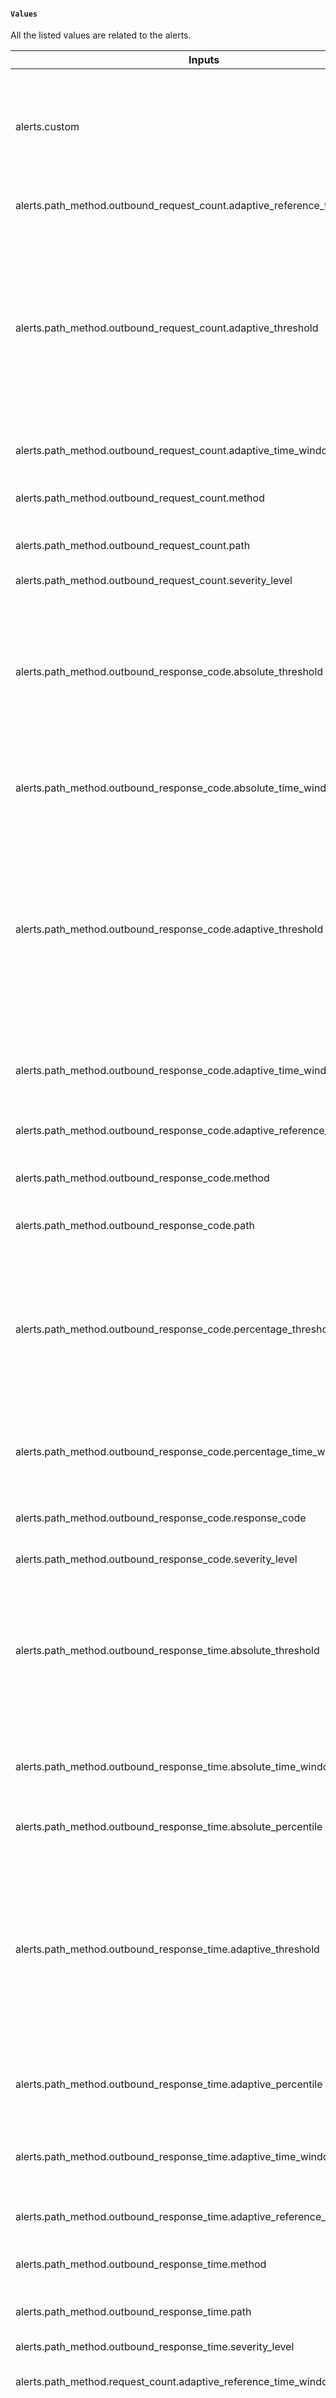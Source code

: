 ####  `Values`
All the listed values are related to the alerts.

| Inputs                                                                    | Type             | Description                                                                                                                               | Default      |
|---------------------------------------------------------------------------|------------------|-------------------------------------------------------------------------------------------------------------------------------------------|--------------|
| alerts.custom                                                             | list             | For creating the custom alerts you can refer the below table values. It takes the list of values as inputs                                  | `[]`         |
| alerts.path_method.outbound_request_count.adaptive_reference_time_window  | optional(string) | Reference Time window                                                                                                                     | `"3h"`       |
| alerts.path_method.outbound_request_count.adaptive_threshold              | optional(number) | Alert if the response code count in <br/>an application goes lower 15 percent in adaptive time window over adaptive reference time window | `-1`         |
| alerts.path_method.outbound_request_count.adaptive_time_window            | optional(string) | Time window for adaptive                                                                                                                  | `"5m"`       |
| alerts.path_method.outbound_request_count.method                          | optional(string) | Custom method given by user                                                                                                               | `".*"`       |
| alerts.path_method.outbound_request_count.path                            | optional(string) | Custom path given by user                                                                                                                 | `".*"`       |
| alerts.path_method.outbound_request_count.severity_level                  | optional(string) | Severity level of alert                                                                                                                   | critical     |
| alerts.path_method.outbound_response_code.absolute_threshold              | optional(number) | Alert if the response code errors in application goes beyond absolute threshold in absolute time window                                   | `-1`         |
| alerts.path_method.outbound_response_code.absolute_time_window            | optional(string) | Time window for absolute outbound response code alerts                                                                                    | `"5m"`       |
| alerts.path_method.outbound_response_code.adaptive_threshold              | optional(number) | Alert if the response code count in an application goes beyond 15 percent in adaptive time window over adaptive reference time window     | `-1`         |
| alerts.path_method.outbound_response_code.adaptive_time_window            | optional(string) | Time window for adaptive outbound response code alerts                                                                                    | `"5m"`       |
| alerts.path_method.outbound_response_code.adaptive_reference_time_window  | optional(string) | Reference Time window                                                                                                                     | `"3h"`       | 
| alerts.path_method.outbound_response_code.method                          | optional(string) | Custom method given by user                                                                                                               | `".*"`       |
| alerts.path_method.outbound_response_code.path                            | optional(string) | Custom path given by user                                                                                                                 | `".*"`       |
| alerts.path_method.outbound_response_code.percentage_threshold            | optional(number) | Alert if the response code errors in application goes beyond percentage threshold percent in percentage time window                       | `-1`         |
| alerts.path_method.outbound_response_code.percentage_time_window          | optional(string) | Time window for percentage outbound response code alerts                                                                                  | `"5m"`       |
| alerts.path_method.outbound_response_code.response_code                   | string           | Response Code for different alerts                                                                                                        |              |
| alerts.path_method.outbound_response_code.severity_level                  | optional(string) | Severity level of alert                                                                                                                   | critical     |
| alerts.path_method.outbound_response_time.absolute_threshold              | number           | Alert if the response code errors in application goes beyond absolute threshold in absolute time window                                   | `-1`         |
| alerts.path_method.outbound_response_time.absolute_time_window            | optional(string) | Time window for absolute outbound response time alerts                                                                                    | `"5m"`       |
| alerts.path_method.outbound_response_time.absolute_percentile             | optional(number) | percentile given by the user                                                                                                              | `-1`         |
| alerts.path_method.outbound_response_time.adaptive_threshold              | optional(number) | Alert if the response code count in an application goes beyond 15 percent in adaptive time window over adaptive reference time window     | `-1`         |
| alerts.path_method.outbound_response_time.adaptive_percentile             | optional(number) | The configurable application response percentile                                                                                          | `-1`         |
| alerts.path_method.outbound_response_time.adaptive_time_window            | optional(string) | Time window for adaptive outbound response time alerts                                                                                    | `"5m"`       |
| alerts.path_method.outbound_response_time.adaptive_reference_time_window  | optional(string) | Reference Time window                                                                                                                     | `"3h"`       |
| alerts.path_method.outbound_response_time.method                          | optional(string) | Custom method given by user                                                                                                               | `".*"`       |
| alerts.path_method.outbound_response_time.path                            | optional(string) | Custom path given by user                                                                                                                 | `".*"`       |
| alerts.path_method.outbound_response_time.severity_level                  | optional(string) | Severity level of alert                                                                                                                   | critical     |
| alerts.path_method.request_count.adaptive_reference_time_window           | optional(string) | Reference Time window                                                                                                                     | `"3h"`       |
| alerts.path_method.request_count.adaptive_threshold                       | optional(number) | Alert if the response code count in an application goes lower 15 percent in adaptive time window over adaptive reference time window      | `-1`         |
| alerts.path_method.request_count.adaptive_time_window                     | optional(string) | Time window for adaptive request count alerts                                                                                             | `"5m"`       |
| alerts.path_method.request_count.method                                   | optional(string) | Custom method given by user                                                                                                               | `".*"`       |
| alerts.path_method.request_count.path                                     | optional(string) | Custom path given by user                                                                                                                 | `".*"`       |
| alerts.path_method.request_count.severity_level                           | optional(string) | Severity level of alert                                                                                                                   | critical     |
| alerts.path_method.response_code.absolute_threshold                       | optional(number) | Alert if the response code errors in application goes beyond absolute threshold in absolute time window                                   | `-1`         |
| alerts.path_method.response_code.absolute_time_window                     | optional(string) | Time window for absolute response code alerts                                                                                             | `"5m"`       |
| alerts.path_method.response_code.adaptive_threshold                       | optional(number) | Alert if the response code count in an application goes beyond 15 percent in adaptive time window over adaptive reference time window     | `-1`         |
| alerts.path_method.response_code.adaptive_time_window                     | optional(string) | Time window for adaptive response code alerts                                                                                             | `"5m"`       |
| alerts.path_method.response_code.adaptive_reference_time_window           | optional(string) | Reference Time window                                                                                                                     | `"3h"`       |
| alerts.path_method.response_code.method                                   | optional(string) | Custom method given by user                                                                                                               | `".*"`       |
| alerts.path_method.response_code.path                                     | optional(string) | Custom path given by user                                                                                                                 | `".*"`       |
| alerts.path_method.response_code.percentage_threshold                     | optional(number) | Alert if the response code errors in application goes beyond percentage threshold percent in percentage time window                       | `-1`         |
| alerts.path_method.response_code.percentage_time_window                   | optional(string) | Time window for percentage response code alerts                                                                                           | `"5m"`       |
| alerts.path_method.response_code.response_code                            | string           | Response Code for different alerts                                                                                                        |              |
| alerts.path_method.response_code.severity_level                           | optional(string) | Severity level of alert                                                                                                                   | critical     |
| alerts.path_method.response_time.absolute_threshold                       | number           | Alert if the response code errors in application goes beyond absolute threshold in absolute time window                                   | `-1`         |
| alerts.path_method.response_time.absolute_time_window                     | optional(string) | Time window for absolute response time alerts                                                                                             | `"5m"`       |
| alerts.path_method.response_time.absolute_percentile                      | optional(number) | percentile given by the user                                                                                                              | `-1`         |
| alerts.path_method.response_time.adaptive_threshold                       | optional(number) | Alert if the response code count in an application goes beyond 15 percent in adaptive time window over adaptive reference time window     | `-1`         |
| alerts.path_method.response_time.adaptive_percentile                      | optional(number) | The configurable application response percentile                                                                                          | `-1`         |
| alerts.path_method.response_time.adaptive_time_window                     | optional(string) | Time window for adaptive response time alerts                                                                                             | `"5m"`       |
| alerts.path_method.response_time.adaptive_reference_time_window           | optional(string) | Reference Time window                                                                                                                     | `"3h"`       |     
| alerts.path_method.response_time.method                                   | optional(string) | Custom method given by user                                                                                                               | `".*"`       |
| alerts.path_method.response_time.path                                     | optional(string) | Custom path given by user                                                                                                                 | `".*"`       |
| alerts.path_method.response_time.severity_level                           | optional(string) | Severity level of alert                                                                                                                   | critical     |
| alerts.standard.infra.health_check_failure_threshold                      | optional(number) | Alert if  application health-check failures goes beyond 50 in a 5-minute window                                                           | `50`         |
| alerts.standard.infra.health_check_failure_time_window                    | optional(string) | Time window for health check failure                                                                                                      | `"5m"`       |
| alerts.standard.infra.hpa_nearing_max_pod_threshold                       | optional(number) | Alert if replica count crosses the threshold percentage of max pod count                                                                  | `80`         |
| alerts.standard.infra.pod_restart_threshold                               | optional(number) | Alert if the pod restarts goes beyond threshold over a 5-minute window                                                                    | `0`          |
| alerts.standard.infra.pod_restart_time_window                             | optional(string) | Time window for pod restart                                                                                                               | `"5m"`       |
| alerts.standard.infra.service_memory_utilization_threshold                | optional(number) | Alert if service memory utilization exceeds threshold                                                                                     | `90`         |
| alerts.standard.infra.service_cpu_utilization_threshold                   | optional(number) | Alert if service cpu utilization exceeds threshold                                                                                        | `90`         |
| alerts.standard.infra.service_cpu_utilization_time_window                 | optional(string) | Time window for service cpu utilization                                                                                                   | `"5m"`       |
| alerts.standard.infra.unavailable_replicas_threshold                      | optional(number) | Alert if the available replicas is lesser than number of desired replicas                                                                 | `0`          |
| alerts.standard.outbound_request_count.adaptive_threshold                 | optional(number) | Alerts based on number of outbound requests                                                                                               | `30`         |
| alerts.standard.outbound_request_count.adaptive_time_window               | optional(string) | Time window for adaptive outbound request count                                                                                           | `"5m"`       |
| alerts.standard.outbound_request_count.adaptive_reference_time_window     | optional(string) | Reference Time window                                                                                                                     | `"3h"`       |
| alerts.standard.outbound_response_code.201.absolute_threshold             | optional(number) | Alert if the outbound 201 response code errors in application goes beyond 10 in a 5-minute window                                         | `-1`         |
| alerts.standard.outbound_response_code.201.absolute_time_window           | optional(string) | Time window for 201 outbound absolute alerts                                                                                              | `"5m"`       |
| alerts.standard.outbound_response_code.201.adaptive_threshold             | optional(number) | Alert if the outbound 201 response code in  an application goes beyond 15 percent in a 5min window over last 24-hour window               | `-1`         |
| alerts.standard.outbound_response_code.201.adaptive_time_window           | optional(string) | Time window for 201 outbound adaptive alerts                                                                                              | `"5m"`       |
| alerts.standard.outbound_response_code.201.adaptive_reference_time_window | optional(string) | Reference Time window                                                                                                                     | `"3h"`       |
| alerts.standard.outbound_response_code.201.percentage_threshold           | optional(number) | Alert if the outbound 201 response code errors in application goes beyond 10 percent in a 5-minute window                                 | `-1`         |
| alerts.standard.outbound_response_code.201.percentage_time_window         | optional(string) | Time window for 201 outbound percentage alerts                                                                                            | `"5m"`       |
| alerts.standard.outbound_response_code.400.absolute_threshold             | optional(number) | Alert if the outbound 400 response code errors in application goes beyond 40 in a 5-minute window                                         | `500`        |
| alerts.standard.outbound_response_code.400.absolute_time_window           | optional(string) | Time window for 400 outbound absolute alerts                                                                                              | `"5m"`       |
| alerts.standard.outbound_response_code.400.adaptive_threshold             | optional(number) | Alert if the outbound 400 response code in  an application goes beyond 15 percent in a 5min window over last 24-hour window               | `15`         |
| alerts.standard.outbound_response_code.400.adaptive_time_window           | optional(string) | Time window for 400 outbound adaptive alerts                                                                                              | `"5m"`       |
| alerts.standard.outbound_response_code.400.adaptive_reference_time_window | optional(string) | Reference Time window                                                                                                                     | `"3h"`       |
| alerts.standard.outbound_response_code.400.percentage_threshold           | optional(number) | Alert if the outbound 400 response code errors in application goes beyond 40 percent in a given time window                               | `70`         |
| alerts.standard.outbound_response_code.400.percentage_time_window         | optional(string) | Time window for 400 outbound percentage alerts                                                                                            | `"5m"`       |
| alerts.standard.outbound_response_code.401.absolute_threshold             | optional(number) | Alert if the outbound 401 response code errors in application goes beyond 40 in a 5-minute window                                         | `100`        |
| alerts.standard.outbound_response_code.401.absolute_time_window           | optional(string) | Time window for 401 outbound absolute alerts                                                                                              | `"5m"`       |
| alerts.standard.outbound_response_code.401.adaptive_threshold             | optional(number) | Alert if the outbound 401 response code in  an application goes beyond 15 percent in a 5min window over last 24-hour window               | `15`         |
| alerts.standard.outbound_response_code.401.adaptive_time_window           | optional(string) | Time window for 401 outbound adaptive alerts                                                                                              | `"5m"`       |
| alerts.standard.outbound_response_code.401.adaptive_reference_time_window | optional(string) | Reference Time window                                                                                                                     | `"3h"`       |
| alerts.standard.outbound_response_code.401.percentage_threshold           | optional(number) | Alert if the outbound 401 response code errors in application goes beyond 40 percent in a given time window                               | `20`         |
| alerts.standard.outbound_response_code.401.percentage_time_window         | optional(string) | Time window for 401 outbound percentage alerts                                                                                            | `"5m"`       |
| alerts.standard.outbound_response_code.403.absolute_threshold             | optional(number) | Alert if the outbound 403 response code errors in application goes beyond 40 in a 5-minute window                                         | `100`        |
| alerts.standard.outbound_response_code.403.absolute_time_window           | optional(string) | Time window for 403 outbound absolute alerts                                                                                              | `"5m"`       |
| alerts.standard.outbound_response_code.403.adaptive_threshold             | optional(number) | Alert if the outbound 403 response code in  an application goes beyond 15 percent in a 5min window over last 24-hour window               | `15`         |
| alerts.standard.outbound_response_code.403.adaptive_time_window           | optional(string) | Time window for 403 outbound adaptive alerts                                                                                              | `"5m"`       |
| alerts.standard.outbound_response_code.403.adaptive_reference_time_window | optional(string) | Reference Time window                                                                                                                     | `"3h"`       |
| alerts.standard.outbound_response_code.403.percentage_threshold           | optional(number) | Alert if the outbound 403 response code errors in application goes beyond 40 percent in a given time window                               | `70`         |
| alerts.standard.outbound_response_code.403.percentage_time_window         | optional(string) | Time window for 403 outbound percentage alerts                                                                                            | `"5m"`       |
| alerts.standard.outbound_response_code.404.absolute_threshold             | optional(number) | Alert if the outbound 404 response code errors in application goes beyond 40 in a 5-minute window                                         | `500`        |
| alerts.standard.outbound_response_code.404.absolute_time_window           | optional(string) | Time window for 404 outbound absolute alerts                                                                                              | `"5m"`       |
| alerts.standard.outbound_response_code.404.adaptive_threshold             | optional(number) | Alert if the outbound 404 response code in  an application goes beyond 15 percent in a 5min window over last 24-hour window               | `15`         |
| alerts.standard.outbound_response_code.404.adaptive_time_window           | optional(string) | Time window for 404 outbound adaptive alerts                                                                                              | `"5m"`       |
| alerts.standard.outbound_response_code.404.adaptive_reference_time_window | optional(string) | Reference Time window                                                                                                                     | `"3h"`       |
| alerts.standard.outbound_response_code.404.percentage_threshold           | optional(number) | Alert if the outbound 404 response code errors in application goes beyond 40 percent in a given time window                               | `20`         |
| alerts.standard.outbound_response_code.404.percentage_time_window         | optional(string) | Time window for 404 outbound percentage alerts                                                                                            | `"5m"`       |
| alerts.standard.outbound_response_code.5xx.absolute_threshold             | optional(number) | Alert if the outbound 500 response code errors in application goes beyond 40 in a 5-minute window                                         | `40`         |
| alerts.standard.outbound_response_code.5xx.absolute_time_window           | optional(string) | Time window for 500 outbound absolute alerts                                                                                              | `"5m"`       |
| alerts.standard.outbound_response_code.5xx.adaptive_threshold             | optional(number) | Alert if the outbound 500 response code count in  an application goes beyond 15 percent in a 5min window over last 24-hour window         | `15`         |
| alerts.standard.outbound_response_code.5xx.adaptive_time_window           | optional(string) | Time window for 500 outbound adaptive alerts                                                                                              | `"5m"`       |
| alerts.standard.outbound_response_code.5xx.adaptive_reference_time_window | optional(string) | Reference Time window                                                                                                                     | `"3h"`       |
| alerts.standard.outbound_response_code.5xx.percentage_threshold           | optional(number) | Alert if the outbound 500 response code errors in application goes beyond 40 percent in a given time window                               | `40`         |
| alerts.standard.outbound_response_code.5xx.percentage_time_window         | optional(string) | Time window for 500 outbound percentage alerts                                                                                            | `"5m"`       |
| alerts.standard.outbound_response_code.5xx.severity_level                 | optional(string) | Severity level of alert                                                                                                                   | `"critical"` |
| alerts.standard.outbound_response_time.absolute_critical_threshold        | optional(number) | Alert if 95 percentile application outbound  response time increases beyond 750ms over a 5-minute window                                  | `-1`         |
| alerts.standard.outbound_response_time.absolute_critical_time_window      | optional(string) | Time window for absolute critical outbound response time                                                                                  | `"5m"`       |
| alerts.standard.outbound_response_time.absolute_warning_threshold         | optional(number) | Alert if 95 percentile application outbound response time increases beyond 250ms over a 5-minute window                                   | `-1`         |
| alerts.standard.outbound_response_time.absolute_warning_time_window       | optional(string) | Time window for absolute warning outbound response time                                                                                   | `"5m"`       |
| alerts.standard.outbound_response_time.adaptive_percentile                | optional(number) | The configurable application outbound response percentile                                                                                 | `0.99`       |
| alerts.standard.outbound_response_time.adaptive_threshold                 | optional(number) | Alert if 99 percentile application outbound response time increases beyond 15 percent in a last 5-minute window over last 24-hour window  | `-1`         |
| alerts.standard.outbound_response_time.reference_time_window              | optional(string) | Time window total                                                                                                                         | `"3h"`       |
| alerts.standard.outbound_response_time.time_window                        | optional(string) | Time window for outbound response time                                                                                                    | `"5m"`       |
| alerts.standard.request_count.adaptive_threshold                          | optional(number) | Alerts based on number of requests                                                                                                        | `30`         |
| alerts.standard.request_count.adaptive_time_window                        | optional(string) | Time window for adaptive request count                                                                                                    | `"5m"`       |
| alerts.standard.request_count.adaptive_reference_time_window              | optional(string) | Reference Time window                                                                                                                     | `"3h"`       |
| alerts.standard.response_code.201.absolute_threshold                      | optional(number) | Alert if the 201 response code errors in application goes beyond 10 in a 5-minute window                                                  | `-1`         |
| alerts.standard.response_code.201.absolute_time_window                    | optional(string) | Time window for 201 absolute alerts                                                                                                       | `"5m"`       |
| alerts.standard.response_code.201.adaptive_threshold                      | optional(number) | Alert if the 201 response code in  an application goes beyond 15 percent in a 5min window over last 24-hour window                        | `-1`         |
| alerts.standard.response_code.201.adaptive_time_window                    | optional(string) | Time window for 201 adaptive alerts                                                                                                       | `"5m"`       |
| alerts.standard.response_code.201.adaptive_reference_time_window          | optional(string) | Reference Time window                                                                                                                     | `"3h"`       |
| alerts.standard.response_code.201.percentage_threshold                    | optional(number) | Alert if the 201 response code errors in application goes beyond 10 percent in a 5-minute window                                          | `-1`         |
| alerts.standard.response_code.201.percentage_time_window                  | optional(string) | Time window for 201 percentage alerts                                                                                                     | `"5m"`       |
| alerts.standard.response_code.400.absolute_threshold                      | optional(number) | Alert if the 400 response code errors in application goes beyond 40 in a 5-minute window                                                  | `500`        |
| alerts.standard.response_code.400.absolute_time_window                    | optional(string) | Time window for 400 absolute alerts                                                                                                       | `"5m"`       |
| alerts.standard.response_code.400.adaptive_threshold                      | optional(number) | Alert if the 400 response code in  an application goes beyond 15 percent in a 5min window over last 24-hour window                        | `15`         |
| alerts.standard.response_code.400.adaptive_time_window                    | optional(string) | Time window for 400 adaptive alerts                                                                                                       | `"5m"`       |
| alerts.standard.response_code.400.adaptive_reference_time_window          | optional(string) | Reference Time window                                                                                                                     | `"3h"`       |
| alerts.standard.response_code.400.percentage_threshold                    | optional(number) | Alert if the 400 response code errors in application goes beyond 40 percent in a given time window                                        | `70`         |
| alerts.standard.response_code.400.percentage_time_window                  | optional(string) | Time window for 400 percentage alerts                                                                                                     | `"5m"`       |
| alerts.standard.response_code.401.absolute_threshold                      | optional(number) | Alert if the 401 response code errors in application goes beyond 40 in a 5-minute window                                                  | `100`        |
| alerts.standard.response_code.401.absolute_time_window                    | optional(string) | Time window for 401 absolute alerts                                                                                                       | `"5m"`       |
| alerts.standard.response_code.401.adaptive_threshold                      | optional(number) | Alert if the 401 response code in  an application goes beyond 15 percent in a 5min window over last 24-hour window                        | `15`         |
| alerts.standard.response_code.401.adaptive_time_window                    | optional(string) | Time window for 401 adaptive alerts                                                                                                       | `"5m"`       |
| alerts.standard.response_code.401.adaptive_reference_time_window          | optional(string) | Reference Time window                                                                                                                     | `"3h"`       |
| alerts.standard.response_code.401.percentage_threshold                    | optional(number) | Alert if the 401 response code errors in application goes beyond 40 percent in a given time window                                        | `20`         |
| alerts.standard.response_code.401.percentage_time_window                  | optional(string) | Time window for 401 percentage alerts                                                                                                     | `"5m"`       |
| alerts.standard.response_code.403.absolute_threshold                      | optional(number) | Alert if the 403 response code errors in application goes beyond 40 in a 5-minute window                                                  | `100`        |
| alerts.standard.response_code.403.absolute_time_window                    | optional(string) | Time window for 403 absolute alerts                                                                                                       | `"5m"`       |
| alerts.standard.response_code.403.adaptive_threshold                      | optional(number) | Alert if the 403 response code in  an application goes beyond 15 percent in a 5min window over last 24-hour window                        | `15`         |
| alerts.standard.response_code.403.adaptive_time_window                    | optional(string) | Time window for 403 adaptive alerts                                                                                                       | `"5m"`       |
| alerts.standard.response_code.403.adaptive_reference_time_window          | optional(string) | Reference Time window                                                                                                                     | `"3h"`       |
| alerts.standard.response_code.403.percentage_threshold                    | optional(number) | Alert if the 403 response code errors in application goes beyond 40 percent in a given time window                                        | `70`         |
| alerts.standard.response_code.403.percentage_time_window                  | optional(string) | Time window for 403 percentage alerts                                                                                                     | `"5m"`       |
| alerts.standard.response_code.404.absolute_threshold                      | optional(number) | Alert if the 404 response code errors in application goes beyond 40 in a 5-minute window                                                  | `500`        |
| alerts.standard.response_code.404.absolute_time_window                    | optional(string) | Time window for 404 absolute alerts                                                                                                       | `"5m"`       |
| alerts.standard.response_code.404.adaptive_threshold                      | optional(number) | Alert if the 404 response code in  an application goes beyond 15 percent in a 5min window over last 24-hour window                        | `15`         |
| alerts.standard.response_code.404.adaptive_time_window                    | optional(string) | Time window for 404 adaptive alertsTime window                                                                                            | `"5m"`       |
| alerts.standard.response_code.404.adaptive_reference_time_window          | optional(string) | Reference Time window                                                                                                                     | `"3h"`       |
| alerts.standard.response_code.404.percentage_threshold                    | optional(number) | Alert if the 404 response code errors in application goes beyond 40 percent in a given time window                                        | `20`         |
| alerts.standard.response_code.404.percentage_time_window                  | optional(string) | Time window for 404 percentage alerts                                                                                                     | `"5m"`       |
| alerts.standard.response_code.409.absolute_threshold                      | optional(number) | Alert if the 409 response code errors in application goes beyond 10 in a 5-minute window                                                  | `100`        |
| alerts.standard.response_code.409.absolute_time_window                    | optional(string) | Time window for 409 absolute alerts                                                                                                       | `"5m"`       |
| alerts.standard.response_code.409.adaptive_threshold                      | optional(number) | Alert if the 409 response code in  an application goes beyond 15 percent in a 5min window over last 24-hour window                        | `-1`         |
| alerts.standard.response_code.409.adaptive_time_window                    | optional(string) | Time window for 409 adaptive alerts                                                                                                       | `"5m"`       |
| alerts.standard.response_code.409.adaptive_reference_time_window          | optional(string) | Reference Time window                                                                                                                     | `"3h"`       |
| alerts.standard.response_code.409.percentage_threshold                    | optional(number) | Alert if the 409 response code errors in application goes beyond 10 percent in a 5-minute window                                          | `20`         |
| alerts.standard.response_code.409.percentage_time_window                  | optional(string) | Time window for 409 percentage alerts                                                                                                     | `"5m"`       |
| alerts.standard.response_code.424.absolute_threshold                      | optional(number) | Alert if the 424 response code errors in application goes beyond 10 in a 5-minute window                                                  | `10`         |
| alerts.standard.response_code.424.absolute_time_window                    | optional(string) | Time window for 424 absolute alerts                                                                                                       | `"5m"`       |
| alerts.standard.response_code.424.adaptive_threshold                      | optional(number) | Alert if the 424 response code in  an application goes beyond 15 percent in a 5min window over last 24-hour window                        | `-1`         |
| alerts.standard.response_code.424.adaptive_time_window                    | optional(string) | Time window for 424 adaptive alerts                                                                                                       | `"5m"`       |
| alerts.standard.response_code.424.adaptive_reference_time_window          | optional(string) | Reference Time window                                                                                                                     | `"3h"`       |
| alerts.standard.response_code.424.percentage_threshold                    | optional(number) | Alert if the 424 response code errors in application goes beyond 10 percent in a 5-minute window                                          | `10`         |
| alerts.standard.response_code.424.percentage_time_window                  | optional(string) | Time window for 424 percentage alerts                                                                                                     | `"5m"`       |
| alerts.standard.response_code.5xx.absolute_threshold                      | optional(number) | Alert if the 500 response code errors in application goes beyond 40 in a 5-minute window                                                  | `40`         |
| alerts.standard.response_code.5xx.absolute_time_window                    | optional(string) | Time window for 500 absolute alerts                                                                                                       | `"5m"`       |
| alerts.standard.response_code.5xx.adaptive_threshold                      | optional(number) | Alert if the 500 response code count in  an application goes beyond 15 percent in a 5min window over last 24-hour window                  | `15`         |
| alerts.standard.response_code.5xx.adaptive_time_window                    | optional(string) | Time window for 500 adaptive alerts                                                                                                       | `"5m"`       |
| alerts.standard.response_code.5xx.adaptive_reference_time_window          | optional(string) | Reference Time window                                                                                                                     | `"3h"`       |
| alerts.standard.response_code.5xx.percentage_threshold                    | optional(number) | Alert if the 500 response code errors in application goes beyond 40 percent in a given time window                                        | `40`         |
| alerts.standard.response_code.5xx.percentage_time_window                  | optional(string) | Time window for 500 percentage alerts                                                                                                     | `"5m"`       |
| alerts.standard.response_code.5xx.severity_level                          | optional(string) | Severity level of alert                                                                                                                   | `"critical"` |
| alerts.standard.response_time.absolute_critical_threshold                 | optional(number) | Alert if 95 percentile application response time increases beyond 750ms over a 5-minute window                                            | `0.75`       |
| alerts.standard.response_time.absolute_critical_time_window               | optional(string) | Time window for absolute critical response time                                                                                           | `"5m"`       |
| alerts.standard.response_time.absolute_warning_threshold                  | optional(number) | Alert if 95 percentile application response time increases beyond 250ms over a 5-minute window                                            | `0.250`      |
| alerts.standard.response_time.absolute_warning_time_window                | optional(string) | Time window for absolute response time                                                                                                    | `"5m"`       |
| alerts.standard.response_time.adaptive_threshold                          | optional(number) | Alert if 99 percentile application response time increases beyond 15 percent in a last 5-minute window over last 24-hour window           | `15`         |
| alerts.standard.response_time.adaptive_percentile                         | optional(number) | The configurable application response percentile                                                                                          | `0.99`       |
| alerts.standard.response_time.adaptive_time_window                        | optional(string) | Time window for response alerts                                                                                                           | `"5m"`       |
| alerts.standard.response_time.reference_time_window                       | optional(string) | Time window total                                                                                                                         | `"3h"`       |

#### `custom-alerts`

| Inputs          | Type             | Description                                                                       | Default |
|-----------------|------------------|-----------------------------------------------------------------------------------|---------|
| alert_rule      | optional(string) | "user_post_get_counter" # Metric Name exposed by /metric endpoint                 |         |
| description     | optional(string) | Description of custom alert if user_created events goes below threshold for 5 min | `""`    |
| label_value     | optional(string) | "user_created" # Metric Event Name; can be empty string                           | `""`    |
| labels.severity | optional(string) | Severity for custom alerts                                                        | `""`    |
| name            | string           | Name of custom alert if user_created events goes below threshold for 5 min        | `""`    |
| percentile      | optional(number) | -1.0 #Percentile is useful for histogram queries                                  | `0.0`   |
| query_operator  | optional(string) | `<=` # Query Operator, by default its `>`                                         | `>`     |
| sum_by_label    | optional(string) | "events" # Metric events key; can be empty string                                 | `""`    |
| time_window     | optional(string) | Time window for the custom alerts                                                 | `""`    |
| threshold       | optional(number) | Threshold for custom alerts                                                       | `""`    |

#### Note:
The thresholds which has default values as `-1`, the alerts associated to that thresholds will not be created unless the thresholds are modified to a value greater than  `-1`.
